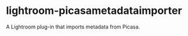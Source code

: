 lightroom-picasametadataimporter
================================

A Lightroom plug-in that imports metadata from Picasa.
